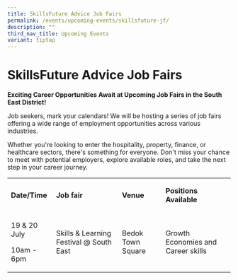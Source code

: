 ```yaml
---
title: SkillsFuture Advice Job Fairs
permalink: /events/upcoming-events/skillsfuture-jf/
description: ""
third_nav_title: Upcoming Events
variant: tiptap
---
```

<h1>SkillsFuture Advice Job Fairs</h1>
<p><strong>Exciting Career Opportunities Await at Upcoming Job Fairs in the South East District!</strong>
</p>
<p>Job seekers, mark your calendars! We will be hosting a series of job fairs
offering a wide range of employment opportunities across various industries.</p>
<p>Whether you're looking to enter the hospitality, property, finance, or
healthcare sectors, there's something for everyone. Don't miss your chance
to meet with potential employers, explore available roles, and take the
next step in your career journey.</p>
<table style="minWidth: 100px">
<colgroup>
<col>
<col>
<col>
<col>
</colgroup>
<tbody>
<tr>
<td rowspan="1" colspan="1">
<p><strong>Date/Time</strong>
</p>
</td>
<td rowspan="1" colspan="1">
<p><strong>Job fair</strong>
</p>
</td>
<td rowspan="1" colspan="1">
<p><strong>Venue</strong>
</p>
</td>
<td rowspan="1" colspan="1">
<p><strong>Positions Available</strong>
</p>
</td>
</tr>
<tr>
<td rowspan="1" colspan="1">
<p>19 &amp; 20 July</p>
<p>10am - 6pm</p>
</td>
<td rowspan="1" colspan="1">
<p>Skills &amp; Learning Festival @ South East</p>
</td>
<td rowspan="1" colspan="1">
<p>Bedok Town Square</p>
</td>
<td rowspan="1" colspan="1">
<p>Growth Economies and Career skills</p>
</td>
</tr>
</tbody>
</table>
<p></p>